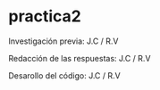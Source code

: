 # practica2

Investigación previa: J.C / R.V

Redacción de las respuestas: J.C / R.V

Desarollo del código: J.C / R.V
